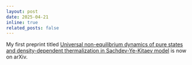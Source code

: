 ```yaml
---
layout: post
date: 2025-04-21
inline: true
related_posts: false
---
```


My first preprint titled [Universal non-equilibrium dynamics of pure states and density-dependent thermalization in Sachdev-Ye-Kitaev model](https://arxiv.org/abs/2504.13258) is now on arXiv. 
